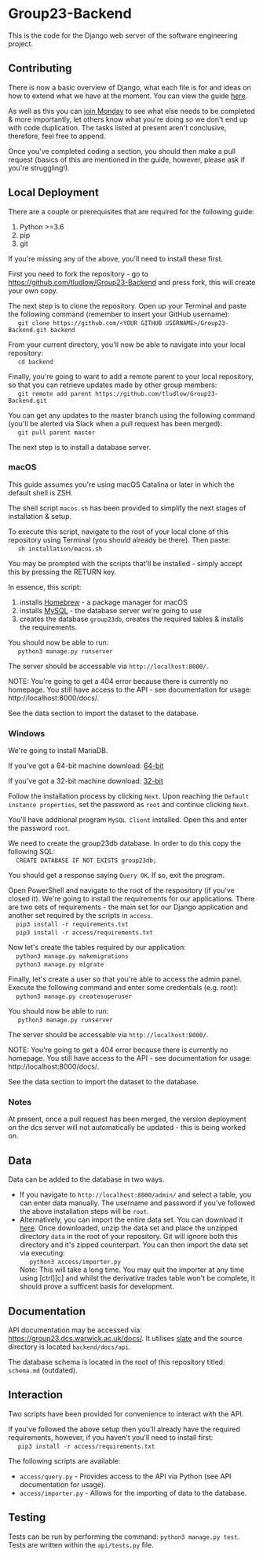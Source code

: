 
# Group23-Backend
This is the code for the Django web server of the software engineering project. 

## Contributing
There is now a basic overview of Django, what each file is for and ideas on how
to extend what we have at the moment. You can view the guide
[here](https://github.com/tludlow/Group23-Backend/blob/master/guide.pdf).

As well as this you can [join
Monday](https://group651.monday.com/users/sign_up?invitationId=8988391078060137000)
to see what else needs to be completed & more importantly, let others know what
you're doing so we don't end up with code duplication. The tasks listed at
present aren't conclusive, therefore, feel free to append.

Once you've completed coding a section, you should then make a pull request
(basics of this are mentioned in the guide, however, please ask if you're
struggling!).

## Local Deployment
There are a couple or prerequisites that are required for the following guide:
1. Python >=3.6
2. pip
3. git  

If you're missing any of the above, you'll need to install these first.

First you need to fork the repository - go to
https://github.com/tludlow/Group23-Backend and press fork, this will create your
own copy.

The next step is to clone the repository. Open up your Terminal and paste the
following command (remember to insert your GitHub username):  
&nbsp;&nbsp;&nbsp;&nbsp; `git clone https://github.com/<YOUR GITHUB
USERNAME>/Group23-Backend.git backend`  

From your current directory, you'll now be able to navigate into your local
repository:  
&nbsp;&nbsp;&nbsp;&nbsp; `cd backend`   

Finally, you're going to want to add a remote parent to your local repository,
so that you can retrieve updates made by other group members:   
&nbsp;&nbsp;&nbsp;&nbsp; `git remote add parent
https://github.com/tludlow/Group23-Backend.git`    

You can get any updates to the master branch using the following command (you'll
be alerted via Slack when a pull request has been merged):  
&nbsp;&nbsp;&nbsp;&nbsp; `git pull parent master`

The next step is to install a database server.

### macOS
This guide assumes you're using macOS Catalina or later in which the default
shell is ZSH.

The shell script `macos.sh` has been provided to simplify the next stages of
installation & setup.

To execute this script, navigate to the root of your local clone of this
repository using Terminal (you should already be there). Then paste:  
&nbsp;&nbsp;&nbsp;&nbsp; `sh installation/macos.sh`  

You may be prompted with the scripts that'll be installed - simply accept this
by pressing the RETURN key. 

In essence, this script:
1. installs [Homebrew](https://brew.sh) - a package manager for macOS
2. installs [MySQL](https://www.mysql.com) - the database server we're going to
   use 
3. creates the database `group23db`, creates the
   required tables & installs the requirements.

You should now be able to run:  
&nbsp;&nbsp;&nbsp;&nbsp; `python3 manage.py runserver`  

The server should be accessable via `http://localhost:8000/`.

NOTE: You're going to get a 404 error because there is currently no homepage.
You still have access to the API - see documentation for usage:
http://localhost:8000/docs/.

See the data section to import the dataset to the database.

### Windows
We're going to install MariaDB.  

If you've got a 64-bit machine download:
[64-bit](https://downloads.mariadb.org/interstitial/mariadb-10.4.12/winx64-packages/mariadb-10.4.12-winx64.msi/from/http%3A//mariadb.mirror.triple-it.nl/)


If you've got a 32-bit machine download:
[32-bit](https://downloads.mariadb.org/interstitial/mariadb-10.4.12/win32-packages/mariadb-10.4.12-win32.msi/from/http%3A//mariadb.mirror.triple-it.nl/)

Follow the installation process by clicking `Next`. Upon reaching the `Default
instance properties`, set the password as `root` and continue clicking `Next`. 

You'll have additional program `MySQL Client` installed. Open this and enter the
password `root`. 

We need to create the group23db database. In order to do this copy the following
SQL:  
&nbsp;&nbsp;&nbsp;&nbsp;`CREATE DATABASE IF NOT EXISTS group23db;`

You should get a response saying `Query OK`. If so, exit the program. 

Open PowerShell and navigate to the root of the respository (if you've closed
it). We're going to install the requirements for our applications. There are two
sets of requirements - the main set for our Django application and another set
required by the scripts in `access`.  
&nbsp;&nbsp;&nbsp;&nbsp;`pip3 install -r requirements.txt`  
&nbsp;&nbsp;&nbsp;&nbsp;`pip3 install -r access/requirements.txt`

Now let's create the tables required by
our application:  
&nbsp;&nbsp;&nbsp;&nbsp;`python3 manage.py makemigrations`  
&nbsp;&nbsp;&nbsp;&nbsp;`python3 manage.py migrate`

Finally, let's create a user so that you're able to access the admin panel.
Execute the following command and enter some credentials (e.g. root):   
&nbsp;&nbsp;&nbsp;&nbsp;`python3 manage.py createsuperuser`

You should now be able to run:  
&nbsp;&nbsp;&nbsp;&nbsp; `python3 manage.py runserver`  

The server should be accessable via `http://localhost:8000/`.

NOTE: You're going to get a 404 error because there is currently no homepage.
You still have access to the API - see documentation for usage:
http://localhost:8000/docs/.

See the data section to import the dataset to the database.

### Notes
At present, once a pull request has been merged, the version deployment on the
dcs server will not automatically be updated - this is being worked on. 

## Data
Data can be added to the database in two ways.
* If you navigate to  `http://localhost:8000/admin/` and select a table, you can
  enter data manually. The username and password if you've followed the above
  installation steps will be `root`.
* Alternatively, you can import the entire data set. You can download it
  [here](https://drive.google.com/open?id=1qUfmmqi22YMCp7R0KIyZfj4vKYw3PqcC).
  Once downloaded, unzip the data set and place the unzipped directory `data` in
  the root of your repository. Git will ignore both this directory and it's
  zipped counterpart. You can then import the data set via executing:  
  &nbsp;&nbsp;&nbsp;&nbsp; `python3 access/importer.py`  
  Note: This will take a long time. You may quit the importer at any time using
  [ctrl][c] and whilst the derivative trades table won't be complete, it should
  prove a sufficent basis for development.

## Documentation
API documentation may be accessed via: https://group23.dcs.warwick.ac.uk/docs/.
It utilises [slate](https://github.com/slatedocs/slate) and the source directory
is located `backend/docs/api`.

The database schema is located in the root of this repository titled:
`schema.md` (outdated).

## Interaction
Two scripts have been provided for convenience to interact with the API. 

If you've followed the above setup then you'll already have the required
requirements, however, if you haven't you'll need to install first:  
&nbsp;&nbsp;&nbsp;&nbsp; `pip3 install -r access/requirements.txt`  

The following scripts are available:
* `access/query.py` - Provides access to the API via Python (see API
  documentation for usage).
* `access/importer.py` - Allows for the importing of data to the database.


## Testing
Tests can be run by performing the command: `python3 manage.py test`. Tests are
written within the `api/tests.py` file.